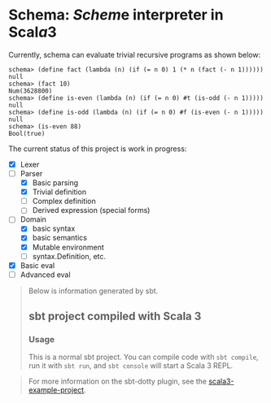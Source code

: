 # Schema: *Schem*e interpreter in Scal*a*3

Currently, schema can evaluate trivial recursive programs as shown below:

```shell
schema> (define fact (lambda (n) (if (= n 0) 1 (* n (fact (- n 1))))))
null
schema> (fact 10)
Num(3628800)
schema> (define is-even (lambda (n) (if (= n 0) #t (is-odd (- n 1)))))
null
schema> (define is-odd (lambda (n) (if (= n 0) #f (is-even (- n 1)))))
null
schema> (is-even 88)
Bool(true)
```

The current status of this project is work in progress:

- [x] Lexer
- [ ] Parser
  - [x] Basic parsing
  - [x] Trivial definition
  - [ ] Complex definition
  - [ ] Derived expression (special forms)
- [ ] Domain
  - [x] basic syntax
  - [x] basic semantics
  - [x] Mutable environment
  - [ ] syntax.Definition, etc.
- [x] Basic eval
- [ ] Advanced eval

> Below is information generated by sbt.
> 
> ## sbt project compiled with Scala 3
> 
> ### Usage
> 
> This is a normal sbt project. You can compile code with `sbt compile`, run it with `sbt run`, and `sbt console` will start a Scala 3 REPL.

> For more information on the sbt-dotty plugin, see the
> [scala3-example-project](https://github.com/scala/scala3-example-project/blob/main/README.md).

